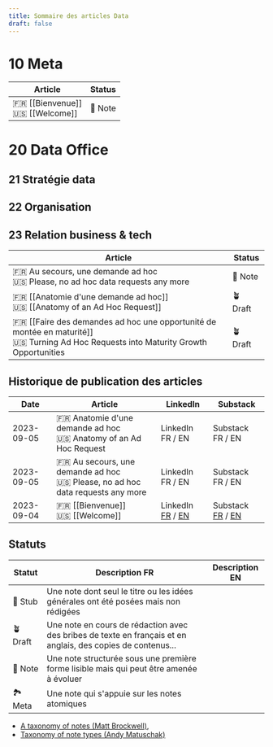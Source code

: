 ```yaml
---
title: Sommaire des articles Data
draft: false
---
```

# 10 Meta

| Article | Status |
|--------|---------|
| 🇫🇷 [[Bienvenue]]<br />🇺🇸 [[Welcome]] | 🌲 Note |
# 20 Data Office
## 21 Stratégie data
## 22 Organisation

## 23 Relation business & tech

| Article | Status |
|--------|---------|
| 🇫🇷 Au secours, une demande ad hoc<br>🇺🇸 Please, no ad hoc data requests any more | 🌲 Note |
| 🇫🇷 [[Anatomie d'une demande ad hoc]]<br>🇺🇸 [[Anatomy of an Ad Hoc Request]] | 🪴 Draft |
| 🇫🇷 [[Faire des demandes ad hoc une opportunité de montée en maturité]]<br>🇺🇸 Turning Ad Hoc Requests into Maturity Growth Opportunities | 🪴 Draft |
## Historique de publication des articles

| Date | Article | LinkedIn | Substack |
|------|--------|----------|-----------|
| 2023-09-05 | 🇫🇷 Anatomie d'une demande ad hoc<br>🇺🇸 Anatomy of an Ad Hoc Request | LinkedIn FR / EN | Substack FR / EN |
| 2023-09-05 | 🇫🇷 Au secours, une demande ad hoc<br>🇺🇸 Please, no ad hoc data requests any more | LinkedIn FR / EN | Substack FR / EN |
| 2023-09-04 | 🇫🇷 [[Bienvenue]]<br>🇺🇸 [[Welcome]] | LinkedIn [FR](https://www.linkedin.com/feed/update/urn:li:activity:7104481139657977856/) / [EN](https://www.linkedin.com/feed/update/urn:li:activity:7104461925454856192/) | Substack [FR](https://datapartners.substack.com/p/bienvenue) / [EN](https://datapartners.substack.com/p/welcome) |
## Statuts

| Statut | Description FR | Description EN |
|--------|-------------|----------------|
| 🌱 Stub | Une note dont seul le titre ou les idées générales ont été posées mais non rédigées | |
| 🪴 Draft | Une note en cours de rédaction avec des bribes de texte en français et en anglais, des copies de contenus... | | 
| 🌲 Note | Une note structurée sous une première forme lisible mais qui peut être amenée à évoluer | |
| 🏞️ Meta | Une note qui s'appuie sur les notes atomiques | |


* [A taxonomy of notes (Matt Brockwell)](https://medium.com/@mattbrockwell/a-taxonomy-of-notes-c6fc77aac311), 
* [Taxonomy of note types (Andy Matuschak)](https://notes.andymatuschak.org/Taxonomy_of_note_types)
